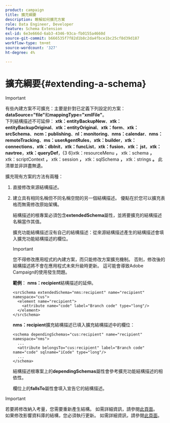 ```yaml
---
product: campaign
title: 擴充綱要
description: 瞭解如何擴充方案
role: Data Engineer, Developer
feature: Schema Extension
exl-id: 6e3e666d-6ab3-4346-93ca-fb0155a4660d
source-git-commit: b666535f7f82d1b8c2da4fbce1bc25cf8d39d187
workflow-type: tm+mt
source-wordcount: '327'
ht-degree: 4%

---
```


# 擴充綱要{#extending-a-schema}

>[!IMPORTANT]
>
>有些內建方案不可擴充：主要是針對已定義下列設定的方案：\
>**dataSource=&quot;file&quot;**&#x200B;和&#x200B;**mappingType=&quot;xmlFile&quot;**。\
>下列結構描述不可延伸： **xtk：entityBackupNew**、**xtk：entityBackupOriginal**、**xtk：entityOriginal**、**xtk：form**、**xtk：srcSchema**、**ncm：publishing**、**nl：monitoring**、**nms：calendar**、**nms：remoteTracking**、**ms：userAgentRules**，**xtk：builder**，**xtk：connections**，**xtk：dbInit**，**xtk：funcList**，**xtk：fusion**，**xtk： jst**，**xtk：navtree**，**xtk：queryDef**，{3 6}xtk：resourceMenu **，** xtk：schema **，** xtk：scriptContext **，** xtk：session **，** xtk：sqlSchema **，** xtk：strings **。**
>此清單並非詳盡無遺。

擴充現有方案的方法有兩種：

1. 直接修改來源結構描述。
1. 建立具有相同名稱但不同名稱空間的另一個結構描述。 優點在於您可以擴充表格而無需修改原始架構。

   結構描述的根專案必須包含&#x200B;**extendedSchema**&#x200B;屬性，並將要擴充的結構描述名稱當作其值。

   擴充功能結構描述沒有自己的結構描述：從來源結構描述產生的結構描述會填入擴充功能結構描述的欄位。

   >[!IMPORTANT]
   >
   >您不得修改應用程式的內建方案，而只能修改方案擴充機制。 否則，修改後的結構描述將不會在應用程式未來升級時更新。 這可能會導致Adobe Campaign的使用發生問題。

   **範例**： **nms：recipient**&#x200B;結構描述的延伸。

   ```
   <srcSchema extendedSchema="nms:recipient" name="recipient" namespace="cus">
     <element name="recipient">
       <attribute name="code" label="Branch code" type="long"/>
     </element>
   </srcSchema>
   ```

   **nms：recipient**&#x200B;擴充結構描述已填入擴充結構描述中的欄位：

   ```
   <schema dependingSchemas="cus:recipient" name="recipient" namespace="nms">
     ...
     <attribute belongsTo="cus:recipient" label="Branch code" name="code" sqlname="iCode" type="long"/>
     ...
   </schema>
   ```

   結構描述根專案上的&#x200B;**dependingSchemas**&#x200B;屬性會參考擴充功能結構描述的相依性。

   欄位上的&#x200B;**fallsTo**&#x200B;屬性會填入宣告它的結構描述。

>[!IMPORTANT]
>
>若要將修改納入考量，您需要重新產生結構。 如需詳細資訊，請參閱[此頁面](../../configuration/using/regenerating-schemas.md)。\
>如果修改影響資料庫的結構，您必須執行更新。 如需詳細資訊，請參閱[此頁面](../../configuration/using/updating-the-database-structure.md)。
